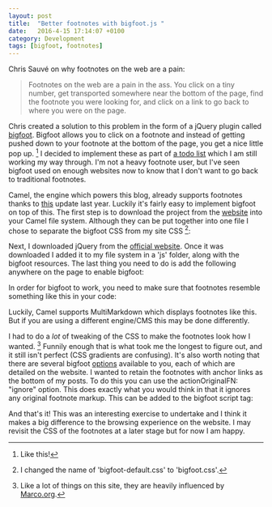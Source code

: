 ```yaml
---
layout: post
title:  "Better footnotes with bigfoot.js "
date:   2016-4-15 17:14:07 +0100
category: Development
tags: [bigfoot, footnotes]
---
```


Chris Sauvé on why footnotes on the web are a pain:

>Footnotes on the web are a pain in the ass. You click on a tiny number, get transported somewhere near the bottom of the page, find the footnote you were looking for, and click on a link to go back to where you were on the page.

Chris created a solution to this problem in the form of a jQuery plugin called [bigfoot][bgft]. Bigfoot allows you to click on a footnote and instead of getting pushed down to your footnote at the bottom of the page, you get a nice little pop up. [^1] I decided to implement these as part of [a todo list][todocolmio] which I am still working my way through. I'm not a heavy footnote user, but I've seen bigfoot used on enough websites now to know that I don't want to go back to traditional footnotes.

Camel, the engine which powers this blog, already supports footnotes thanks to [this][camelupdate] update last year. Luckily it's fairly easy to implement bigfoot on top of this. The first step is to download the project from the [website][bgft] into your Camel file system. Although they can be put together into one file I chose to separate the bigfoot CSS from my site CSS [^2]:


<script src="https://gist.github.com/colmulhall/9f96de794d25282ee51651026a24699f.js"></script>


Next, I downloaded jQuery from the [official website][jquery]. Once it was downloaded I added it to my file system in a 'js' folder, along with the bigfoot resources. The last thing you need to do is add the following anywhere on the page to enable bigfoot:

<script src="https://gist.github.com/colmulhall/793a9eb42dcf426907d1140432bbc797.js"></script>

In order for bigfoot to work, you need to make sure that footnotes resemble something like this in your code:

<script src="https://gist.github.com/colmulhall/7e062bde8fd570488d6a4fce9a862fba.js"></script>

Luckily, Camel supports MultiMarkdown which displays footnotes like this. But if you are using a different engine/CMS this may be done differently. 

I had to do a *lot* of tweaking of the CSS to make the footnotes look how I wanted. [^3] Funnily enough that is what took me the longest to figure out, and it still isn't perfect (CSS gradients are confusing). It's also worth noting that there are several bigfoot [options][bgoptions] available to you, each of which are detailed on the website. I wanted to retain the footnotes with anchor links as the bottom of my posts. To do this you can use the actionOriginalFN: "ignore" option. This does exactly what you would think in that it ignores any original footnote markup. This can be added to the bigfoot script tag:

<script src="https://gist.github.com/colmulhall/25d269afa815cf0fc5a291638d7ab658.js"></script>

And that's it! This was an interesting exercise to undertake and I think it makes a big difference to the browsing experience on the website. I may revisit the CSS of the footnotes at a later stage but for now I am happy.


[^1]: Like this!
[^2]: I changed the name of 'bigfoot-default.css' to 'bigfoot.css'.
[^3]: Like a lot of things on this site, they are heavily influenced by [Marco.org][marcoorg].

[bgft]:http://bigfootjs.com/
[todocolmio]:http://www.colm.io/2016/04/04/what-needs-fixing
[camelupdate]:https://www.caseyliss.com/2015/1/15/camel-changes
[jquery]:http://jquery.com/download/
[marcoorg]:https://marco.org/
[bgoptions]:http://bigfootjs.com/#options